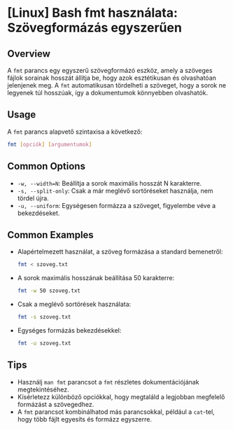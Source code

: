 # [Linux] Bash fmt használata: Szövegformázás egyszerűen

## Overview
A `fmt` parancs egy egyszerű szövegformázó eszköz, amely a szöveges fájlok sorainak hosszát állítja be, hogy azok esztétikusan és olvashatóan jelenjenek meg. A `fmt` automatikusan tördelheti a szöveget, hogy a sorok ne legyenek túl hosszúak, így a dokumentumok könnyebben olvashatók.

## Usage
A `fmt` parancs alapvető szintaxisa a következő:

```bash
fmt [opciók] [argumentumok]
```

## Common Options
- `-w, --width=N`: Beállítja a sorok maximális hosszát N karakterre.
- `-s, --split-only`: Csak a már meglévő sortöréseket használja, nem tördel újra.
- `-u, --uniform`: Egységesen formázza a szöveget, figyelembe véve a bekezdéseket.

## Common Examples
- Alapértelmezett használat, a szöveg formázása a standard bemenetről:
  ```bash
  fmt < szoveg.txt
  ```

- A sorok maximális hosszának beállítása 50 karakterre:
  ```bash
  fmt -w 50 szoveg.txt
  ```

- Csak a meglévő sortörések használata:
  ```bash
  fmt -s szoveg.txt
  ```

- Egységes formázás bekezdésekkel:
  ```bash
  fmt -u szoveg.txt
  ```

## Tips
- Használj `man fmt` parancsot a `fmt` részletes dokumentációjának megtekintéséhez.
- Kísérletezz különböző opciókkal, hogy megtaláld a legjobban megfelelő formázást a szövegedhez.
- A `fmt` parancsot kombinálhatod más parancsokkal, például a `cat`-tel, hogy több fájlt egyesíts és formázz egyszerre.